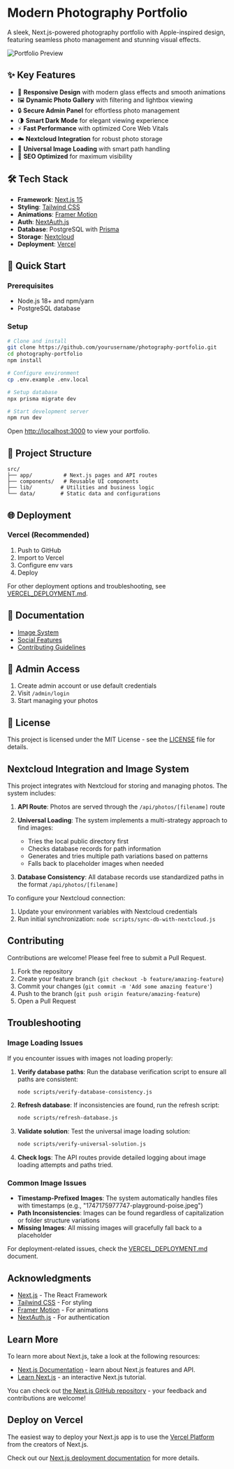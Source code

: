 # Modern Photography Portfolio

A sleek, Next.js-powered photography portfolio with Apple-inspired design, featuring seamless photo management and stunning visual effects.

![Portfolio Preview](public/camera-favicon.svg)

## ✨ Key Features

- 📱 **Responsive Design** with modern glass effects and smooth animations
- 🖼️ **Dynamic Photo Gallery** with filtering and lightbox viewing
- 🔒 **Secure Admin Panel** for effortless photo management
- 🌗 **Smart Dark Mode** for elegant viewing experience
- ⚡ **Fast Performance** with optimized Core Web Vitals
- ☁️ **Nextcloud Integration** for robust photo storage
- 🔄 **Universal Image Loading** with smart path handling
- 🎯 **SEO Optimized** for maximum visibility

## 🛠️ Tech Stack

- **Framework**: [Next.js 15](https://nextjs.org/)
- **Styling**: [Tailwind CSS](https://tailwindcss.com/)
- **Animations**: [Framer Motion](https://www.framer.com/motion/)
- **Auth**: [NextAuth.js](https://next-auth.js.org/)
- **Database**: PostgreSQL with [Prisma](https://www.prisma.io/)
- **Storage**: [Nextcloud](https://nextcloud.com/)
- **Deployment**: [Vercel](https://vercel.com)

## 🚀 Quick Start

### Prerequisites

- Node.js 18+ and npm/yarn
- PostgreSQL database

### Setup

```bash
# Clone and install
git clone https://github.com/yourusername/photography-portfolio.git
cd photography-portfolio
npm install

# Configure environment
cp .env.example .env.local

# Setup database
npx prisma migrate dev

# Start development server
npm run dev
```

Open [http://localhost:3000](http://localhost:3000) to view your portfolio.

## 📂 Project Structure

```text
src/
├── app/          # Next.js pages and API routes
├── components/   # Reusable UI components
├── lib/         # Utilities and business logic
└── data/        # Static data and configurations
```

## 🌐 Deployment

### Vercel (Recommended)

1. Push to GitHub
2. Import to Vercel
3. Configure env vars
4. Deploy

For other deployment options and troubleshooting, see [VERCEL_DEPLOYMENT.md](VERCEL_DEPLOYMENT.md).

## 📖 Documentation

- [Image System](PORTFOLIO_IMAGE_SYSTEM.md)
- [Social Features](SOCIAL_FEATURES.md)
- [Contributing Guidelines](CONTRIBUTING.md)

## 🔑 Admin Access

1. Create admin account or use default credentials
2. Visit `/admin/login`
3. Start managing your photos

## 📄 License

This project is licensed under the MIT License - see the [LICENSE](LICENSE) file for details.

## Nextcloud Integration and Image System

This project integrates with Nextcloud for storing and managing photos. The system includes:

1. **API Route**: Photos are served through the `/api/photos/[filename]` route
2. **Universal Loading**: The system implements a multi-strategy approach to find images:

   - Tries the local public directory first
   - Checks database records for path information
   - Generates and tries multiple path variations based on patterns
   - Falls back to placeholder images when needed

3. **Database Consistency**: All database records use standardized paths in the format `/api/photos/[filename]`

To configure your Nextcloud connection:

1. Update your environment variables with Nextcloud credentials
2. Run initial synchronization: `node scripts/sync-db-with-nextcloud.js`

## Contributing

Contributions are welcome! Please feel free to submit a Pull Request.

1. Fork the repository
2. Create your feature branch (`git checkout -b feature/amazing-feature`)
3. Commit your changes (`git commit -m 'Add some amazing feature'`)
4. Push to the branch (`git push origin feature/amazing-feature`)
5. Open a Pull Request

## Troubleshooting

### Image Loading Issues

If you encounter issues with images not loading properly:

1. **Verify database paths**: Run the database verification script to ensure all paths are consistent:

   ```bash
   node scripts/verify-database-consistency.js
   ```

2. **Refresh database**: If inconsistencies are found, run the refresh script:

   ```bash
   node scripts/refresh-database.js
   ```

3. **Validate solution**: Test the universal image loading solution:

   ```bash
   node scripts/verify-universal-solution.js
   ```

4. **Check logs**: The API routes provide detailed logging about image loading attempts and paths tried.

### Common Image Issues

- **Timestamp-Prefixed Images**: The system automatically handles files with timestamps (e.g., "1747175977747-playground-poise.jpeg")
- **Path Inconsistencies**: Images can be found regardless of capitalization or folder structure variations
- **Missing Images**: All missing images will gracefully fall back to a placeholder

For deployment-related issues, check the [VERCEL_DEPLOYMENT.md](VERCEL_DEPLOYMENT.md) document.

## Acknowledgments

- [Next.js](https://nextjs.org/) - The React Framework
- [Tailwind CSS](https://tailwindcss.com/) - For styling
- [Framer Motion](https://www.framer.com/motion/) - For animations
- [NextAuth.js](https://next-auth.js.org/) - For authentication

## Learn More

To learn more about Next.js, take a look at the following resources:

- [Next.js Documentation](https://nextjs.org/docs) - learn about Next.js features and API.
- [Learn Next.js](https://nextjs.org/learn) - an interactive Next.js tutorial.

You can check out [the Next.js GitHub repository](https://github.com/vercel/next.js) - your feedback and contributions are welcome!

## Deploy on Vercel

The easiest way to deploy your Next.js app is to use the [Vercel Platform](https://vercel.com/new?utm_medium=default-template&filter=next.js&utm_source=create-next-app&utm_campaign=create-next-app-readme) from the creators of Next.js.

Check out our [Next.js deployment documentation](https://nextjs.org/docs/app/building-your-application/deploying) for more details.
